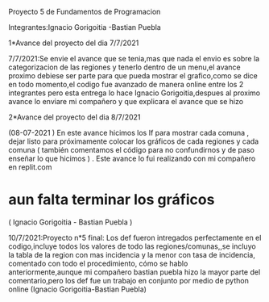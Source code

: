 Proyecto 5 de Fundamentos de Programacion

Integrantes:Ignacio Gorigoitia
-Bastian Puebla 

1*Avance del proyecto del dia 7/7/2021

7/7/2021:Se envie el avance que se tenia,mas que nada el envio es sobre la categorizacion de las regiones y tenerlo dentro de un menu,el avance proximo debiese ser parte para que pueda mostrar el grafico,como se dice en todo momento,el codigo fue avanzado de manera online entre los 2 integrantes pero esta entrega lo hace Ignacio Gorigoitia,despues al proximo avance lo enviare mi compañero y que explicara el avance que se hizo

2*Avance del proyecto del dia 8/7/2021

(08-07-2021 ) En este avance  hicimos  los If para mostrar cada comuna , dejar listo para próximamente  colocar los gráficos de  cada regiones y  cada comuna ( también comentamos el código  para no confundirnos  y  de paso enseñar lo que hicimos  ) .
Este avance lo fui realizando con mi compañero en  replit.com 
# aun falta terminar los gráficos 
( Ignacio Gorigoitia - Bastian Puebla  )

10/7/2021:Proyecto n*5 final: Los def fueron intregados perfectamente en el codigo,incluye todos los valores de todo las regiones/comunas,,se incluyo la tabla de la region con mas incidencia y la menor con tasa de incidencia, comentado con todo el procedimiento, cómo se hablo anteriormente,aunque mi compañero bastian puebla hizo la mayor parte del comentario,pero los def fue un trabajo en conjunto por medio de python online
(Ignacio Gorigoitia-Bastian Puebla)
